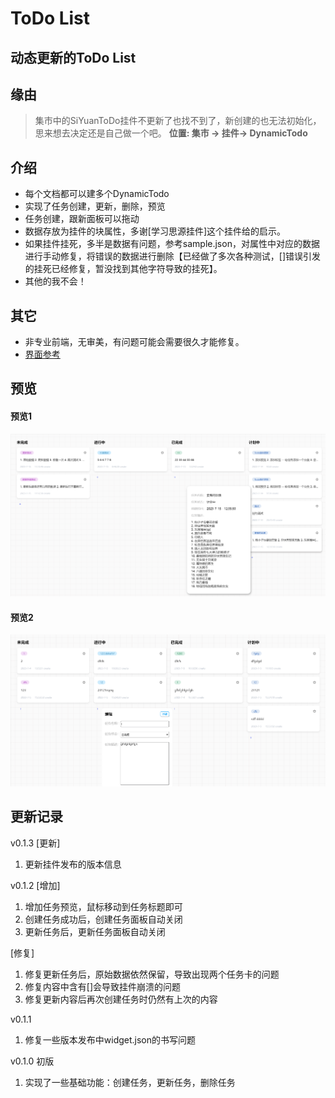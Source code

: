 # ToDo List

## 动态更新的ToDo List

## 缘由

> 集市中的SiYuanToDo挂件不更新了也找不到了，新创建的也无法初始化，思来想去决定还是自己做一个吧。 **位置: 集市 -> 挂件-> DynamicTodo**




## 介绍
* 每个文档都可以建多个DynamicTodo
* 实现了任务创建，更新，删除，预览
* 任务创建，跟新面板可以拖动
* 数据存放为挂件的块属性，多谢[学习思源挂件]这个挂件给的启示。
* 如果挂件挂死，多半是数据有问题，参考sample.json，对属性中对应的数据进行手动修复，将错误的数据进行删除【已经做了多次各种测试，[]错误引发的挂死已经修复，暂没找到其他字符导致的挂死】。
* 其他的我不会！

## 其它

* 非专业前端，无审美，有问题可能会需要很久才能修复。
* [界面参考](https://dribbble.com/shots/14552329--Exploration-Task-Management-Dashboard/attachments/6241009?mode=media)

## 预览

#### 预览1

![preview](https://github.com/hito0512/DynamicTodo/blob/main/preview/preview.png)

#### 预览2

![preview2](https://github.com/hito0512/DynamicTodo/blob/main/preview/preview2.png)


## 更新记录
v0.1.3
[更新]
1. 更新挂件发布的版本信息

v0.1.2
[增加]
1. 增加任务预览，鼠标移动到任务标题即可
2. 创建任务成功后，创建任务面板自动关闭
3. 更新任务后，更新任务面板自动关闭

[修复]
1. 修复更新任务后，原始数据依然保留，导致出现两个任务卡的问题
2. 修复内容中含有[]会导致挂件崩溃的问题
3. 修复更新内容后再次创建任务时仍然有上次的内容


v0.1.1
1. 修复一些版本发布中widget.json的书写问题

v0.1.0 初版
1. 实现了一些基础功能：创建任务，更新任务，删除任务
   
